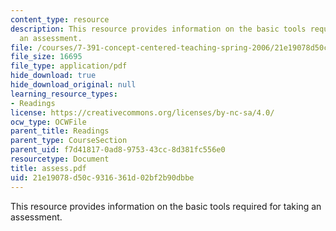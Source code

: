 ```yaml
---
content_type: resource
description: This resource provides information on the basic tools required for taking
  an assessment.
file: /courses/7-391-concept-centered-teaching-spring-2006/21e19078d50c9316361d02bf2b90dbbe_assess.pdf
file_size: 16695
file_type: application/pdf
hide_download: true
hide_download_original: null
learning_resource_types:
- Readings
license: https://creativecommons.org/licenses/by-nc-sa/4.0/
ocw_type: OCWFile
parent_title: Readings
parent_type: CourseSection
parent_uid: f7d41817-0ad8-9753-43cc-8d381fc556e0
resourcetype: Document
title: assess.pdf
uid: 21e19078-d50c-9316-361d-02bf2b90dbbe
---
```

This resource provides information on the basic tools required for taking an assessment.